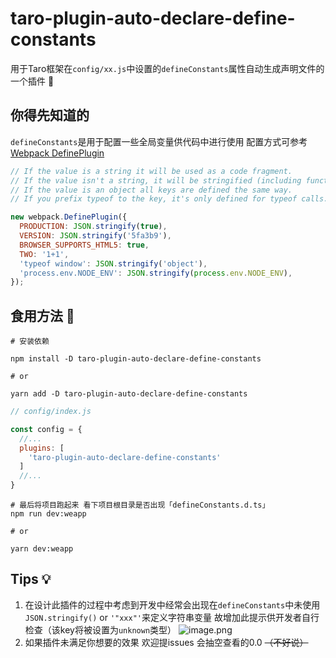 # taro-plugin-auto-declare-define-constants  
用于Taro框架在`config/xx.js`中设置的`defineConstants`属性自动生成声明文件的一个插件 🔧  

## 你得先知道的  
`defineConstants`是用于配置一些全局变量供代码中进行使用 配置方式可参考 [Webpack DefinePlugin](https://webpack.js.org/plugins/define-plugin/)  

```javascript
// If the value is a string it will be used as a code fragment.
// If the value isn't a string, it will be stringified (including functions).
// If the value is an object all keys are defined the same way.
// If you prefix typeof to the key, it's only defined for typeof calls.

new webpack.DefinePlugin({
  PRODUCTION: JSON.stringify(true),
  VERSION: JSON.stringify('5fa3b9'),
  BROWSER_SUPPORTS_HTML5: true,
  TWO: '1+1',
  'typeof window': JSON.stringify('object'),
  'process.env.NODE_ENV': JSON.stringify(process.env.NODE_ENV),
});
```


## 食用方法 🔨
```shell
# 安装依赖

npm install -D taro-plugin-auto-declare-define-constants 

# or 

yarn add -D taro-plugin-auto-declare-define-constants
```  

```js
// config/index.js

const config = {
  //...
  plugins: [
    'taro-plugin-auto-declare-define-constants'
  ]
  //...
}
```  

```shell
# 最后将项目跑起来 看下项目根目录是否出现「defineConstants.d.ts」
npm run dev:weapp

# or

yarn dev:weapp
```  

## Tips 💡
1. 在设计此插件的过程中考虑到开发中经常会出现在`defineConstants`中未使用`JSON.stringify()` or `'"xxx"'`来定义字符串变量 故增加此提示供开发者自行检查（该key将被设置为`unknown`类型）
![image.png](https://s2.loli.net/2023/02/22/RQzpsAiPuhmoSlt.png)
2. 如果插件未满足你想要的效果 欢迎提issues 会抽空查看的0.0 ~~（不好说）~~
